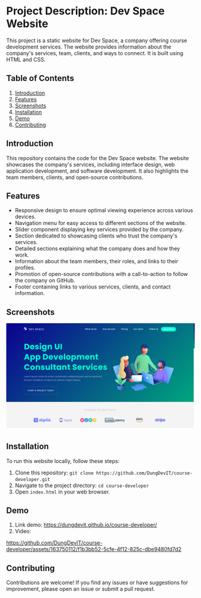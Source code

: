 # Project Description: Dev Space Website

This project is a static website for Dev Space, a company offering course development services. The website provides information about the company's services, team, clients, and ways to connect. It is built using HTML and CSS.

## Table of Contents

1. [Introduction](#introduction)
2. [Features](#features)
3. [Screenshots](#screenshots)
4. [Installation](#installation)
5. [Demo](#demo)
6. [Contributing](#contributing)

## Introduction

This repository contains the code for the Dev Space website. The website showcases the company's services, including interface design, web application development, and software development. It also highlights the team members, clients, and open-source contributions.

## Features

-   Responsive design to ensure optimal viewing experience across various devices.
-   Navigation menu for easy access to different sections of the website.
-   Slider component displaying key services provided by the company.
-   Section dedicated to showcasing clients who trust the company's services.
-   Detailed sections explaining what the company does and how they work.
-   Information about the team members, their roles, and links to their profiles.
-   Promotion of open-source contributions with a call-to-action to follow the company on GitHub.
-   Footer containing links to various services, clients, and contact information.

## Screenshots

![screen](./images/screen.png)

## Installation

To run this website locally, follow these steps:

1. Clone this repository: `git clone https://github.com/DungDevIT/course-developer.git`
2. Navigate to the project directory: `cd course-developer`
3. Open `index.html` in your web browser.

## Demo

1. Link demo: https://dungdevit.github.io/course-developer/
2. Video: 

https://github.com/DungDevIT/course-developer/assets/163750112/f1b3bb52-5cfe-4f12-825c-dbe9480fd7d2





## Contributing

Contributions are welcome! If you find any issues or have suggestions for improvement, please open an issue or submit a pull request.
